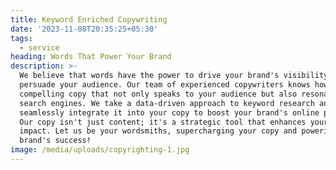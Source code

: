 ```yaml
---
title: Keyword Enriched Copywriting
date: '2023-11-08T20:35:25+05:30'
tags:
  - service
heading: Words That Power Your Brand
description: >-
  We believe that words have the power to drive your brand's visibility and
  persuade your audience. Our team of experienced copywriters knows how to craft
  compelling copy that not only speaks to your audience but also resonates with
  search engines. We take a data-driven approach to keyword research and
  seamlessly integrate it into your copy to boost your brand's online presence.
  Our copy isn't just content; it's a strategic tool that enhances your brand's
  impact. Let us be your wordsmiths, supercharging your copy and powering your
  brand's success!
image: /media/uploads/copyrighting-1.jpg
---
```


